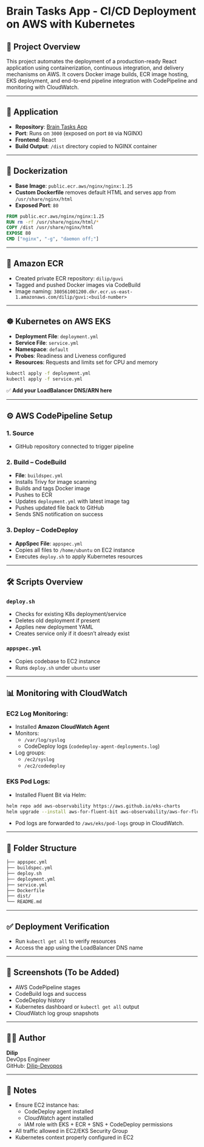 
# Brain Tasks App - CI/CD Deployment on AWS with Kubernetes

## 📌 Project Overview

This project automates the deployment of a production-ready React application using containerization, continuous integration, and delivery mechanisms on AWS. It covers Docker image builds, ECR image hosting, EKS deployment, and end-to-end pipeline integration with CodePipeline and monitoring with CloudWatch.

---

## 🧠 Application

- **Repository**: [Brain Tasks App](https://github.com/Vennilavan12/Brain-Tasks-App.git)
- **Port**: Runs on `3000` (exposed on port `80` via NGINX)
- **Frontend**: React
- **Build Output**: `/dist` directory copied to NGINX container

---

## 🚢 Dockerization

- **Base Image**: `public.ecr.aws/nginx/nginx:1.25`
- **Custom Dockerfile** removes default HTML and serves app from `/usr/share/nginx/html`
- **Exposed Port**: `80`

```Dockerfile
FROM public.ecr.aws/nginx/nginx:1.25
RUN rm -rf /usr/share/nginx/html/*
COPY /dist /usr/share/nginx/html
EXPOSE 80
CMD ["nginx", "-g", "daemon off;"]
```

---

## 🐳 Amazon ECR

- Created private ECR repository: `dilip/guvi`
- Tagged and pushed Docker images via CodeBuild
- Image naming: `380561001200.dkr.ecr.us-east-1.amazonaws.com/dilip/guvi:<build-number>`

---

## ☸️ Kubernetes on AWS EKS

- **Deployment File**: `deployment.yml`
- **Service File**: `service.yml`
- **Namespace**: `default`
- **Probes**: Readiness and Liveness configured
- **Resources**: Requests and limits set for CPU and memory

```bash
kubectl apply -f deployment.yml
kubectl apply -f service.yml
```

✅ **Add your LoadBalancer DNS/ARN here**

---

## ⚙️ AWS CodePipeline Setup

### 1. Source
- GitHub repository connected to trigger pipeline

### 2. Build – CodeBuild
- **File**: `buildspec.yml`
- Installs Trivy for image scanning
- Builds and tags Docker image
- Pushes to ECR
- Updates `deployment.yml` with latest image tag
- Pushes updated file back to GitHub
- Sends SNS notification on success

### 3. Deploy – CodeDeploy
- **AppSpec File**: `appspec.yml`
- Copies all files to `/home/ubuntu` on EC2 instance
- Executes `deploy.sh` to apply Kubernetes resources

---

## 🛠️ Scripts Overview

### `deploy.sh`

- Checks for existing K8s deployment/service
- Deletes old deployment if present
- Applies new deployment YAML
- Creates service only if it doesn’t already exist

### `appspec.yml`

- Copies codebase to EC2 instance
- Runs `deploy.sh` under `ubuntu` user

---

## 📊 Monitoring with CloudWatch

### EC2 Log Monitoring:

- Installed **Amazon CloudWatch Agent**
- Monitors:
  - `/var/log/syslog`
  - CodeDeploy logs (`codedeploy-agent-deployments.log`)
- Log groups:
  - `/ec2/syslog`
  - `/ec2/codedeploy`

### EKS Pod Logs:

- Installed Fluent Bit via Helm:

```bash
helm repo add aws-observability https://aws.github.io/eks-charts
helm upgrade --install aws-for-fluent-bit aws-observability/aws-for-fluent-bit   --namespace amazon-cloudwatch   --create-namespace   --set cloudWatch.enabled=true   --set cloudWatch.region=us-east-1   --set cloudWatch.logGroupName=/aws/eks/pod-logs   --set serviceAccount.create=true
```

- Pod logs are forwarded to `/aws/eks/pod-logs` group in CloudWatch.

---

## 📂 Folder Structure

```bash
├── appspec.yml
├── buildspec.yml
├── deploy.sh
├── deployment.yml
├── service.yml
├── Dockerfile
├── dist/
└── README.md
```

---

## ✅ Deployment Verification

- Run `kubectl get all` to verify resources
- Access the app using the LoadBalancer DNS name

---

## 📸 Screenshots (To be Added)

- AWS CodePipeline stages
- CodeBuild logs and success
- CodeDeploy history
- Kubernetes dashboard or `kubectl get all` output
- CloudWatch log group snapshots

---

## 👨‍💻 Author

**Dilip**  
DevOps Engineer  
GitHub: [Dilip-Devopos](https://github.com/Dilip-Devopos)

---

## 📌 Notes

- Ensure EC2 instance has:
  - CodeDeploy agent installed
  - CloudWatch agent installed
  - IAM role with EKS + ECR + SNS + CodeDeploy permissions
- All traffic allowed in EC2/EKS Security Group
- Kubernetes context properly configured in EC2
